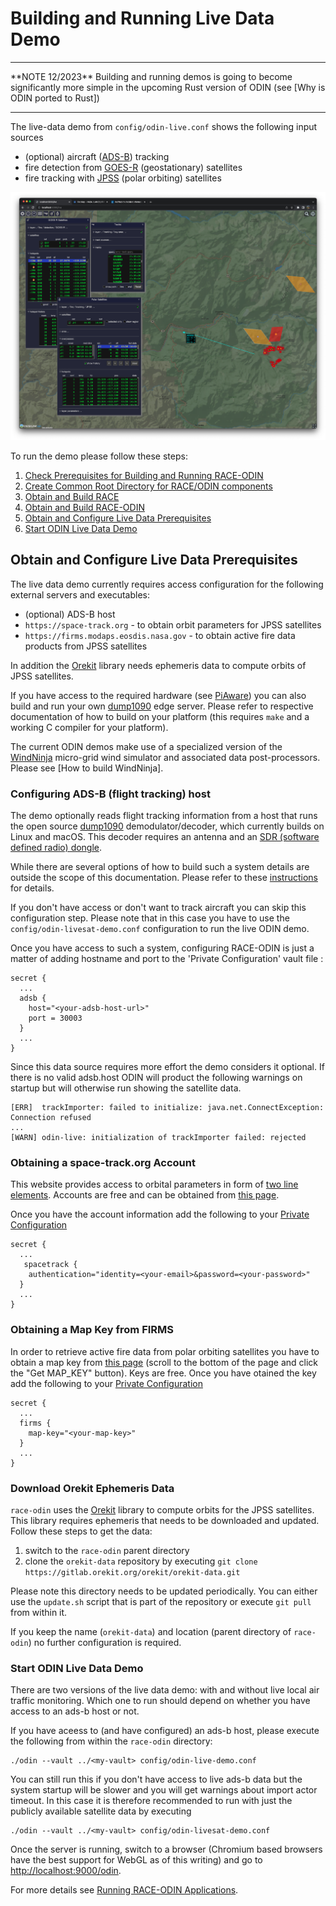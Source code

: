 # Building and Running Live Data Demo

<hr>
**NOTE 12/2023**
Building and running demos is going to become significantly more simple in the upcoming Rust version
of ODIN (see [Why is ODIN ported to Rust])
<hr>

The live-data demo from `config/odin-live.conf` shows the following input sources

 * (optional) aircraft ([ADS-B](https://www.faa.gov/air_traffic/technology/adsb/)) tracking
 * fire detection from [GOES-R](https://www.goes-r.gov/) (geostationary) satellites
 * fire tracking with [JPSS](https://www.nesdis.noaa.gov/about/our-offices/joint-polar-satellite-system-jpss-program-office) (polar orbiting) satellites

<img class="center scale80" src="images/live-demo.png">

To run the demo please follow these steps:

 1. [Check Prerequisites for Building and Running RACE-ODIN](prerequisites.md)
 2. [Create Common Root Directory for RACE/ODIN components](common-root.md) 
 3. [Obtain and Build RACE](building-race.md)
 4. [Obtain and Build RACE-ODIN](building-race-odin.md)
 5. [Obtain and Configure Live Data Prerequisites](#obtain-and-configure-live-data-prerequisites)
 6. [Start ODIN Live Data Demo](#start-odin-live-data-demo)

## Obtain and Configure Live Data Prerequisites
The live data demo currently requires access configuration for the following external servers and executables:
 
 * (optional) ADS-B host
 * `https://space-track.org` - to obtain orbit parameters for JPSS satellites
 * `https://firms.modaps.eosdis.nasa.gov` - to obtain active fire data products from JPSS satellites

In addition the [Orekit](https://www.orekit.org/) library needs ephemeris data to compute orbits of JPSS satellites.

If you have access to the required hardware (see [PiAware](https://www.flightaware.com/adsb/piaware/)) you
can also build and run your own [dump1090](https://github.com/flightaware/dump1090) edge server. Please refer to
respective documentation of how to build on your platform (this requires `make` and a working C compiler for
your platform).

The current ODIN demos make use of a specialized version of the [WindNinja](https://www.firelab.org/project/windninja)
micro-grid wind simulator and associated data post-processors. Please see [How to build WindNinja].


### Configuring ADS-B (flight tracking) host
The demo optionally reads flight tracking information from a host that runs the open source [dump1090](https://github.com/flightaware/dump1090)
demodulator/decoder, which currently builds on Linux and macOS. This decoder requires an antenna and an 
[SDR (software defined radio) dongle](https://flightaware.store/products/pro-stick-plus).

While there are several options of how to build such a system details are outside the scope of this documentation. Please
refer to these [instructions](https://flightaware.com/adsb/piaware/build) for details.

If you don't have access or don't want to track aircraft you can skip this configuration step. Please note that in this case
you have to use the `config/odin-livesat-demo.conf` configuration to run the live ODIN demo.

Once you have access to such a system, configuring RACE-ODIN is just a matter of adding hostname and port to the 
'Private Configuration' vault file : 

    secret {
      ...
      adsb {
        host="<your-adsb-host-url>"
        port = 30003
      }
      ...
    }

Since this data source requires more effort the demo considers it optional. If there is no valid adsb.host ODIN
will product the following warnings on startup but will otherwise run showing the satellite data.

    [ERR]  trackImporter: failed to initialize: java.net.ConnectException: Connection refused
    ...
    [WARN] odin-live: initialization of trackImporter failed: rejected


### Obtaining a space-track.org Account
This website provides access to orbital parameters in form of [two line elements](https://en.wikipedia.org/wiki/Two-line_element_set). Accounts
are free and can be obtained from [this page](https://www.space-track.org/auth/createAccount).

Once you have the account information add the following to your [Private Configuration][priv]

    secret {
      ...
       spacetrack {
        authentication="identity=<your-email>&password=<your-password>"
      }
      ...
    }

### Obtaining a Map Key from FIRMS
In order to retrieve active fire data from polar orbiting satellites you have to obtain a map key from [this page](https://firms.modaps.eosdis.nasa.gov/usfs/api/area/)
(scroll to the bottom of the page and click the "Get MAP_KEY" button). Keys are free. Once you have otained the key
add the following to your [Private Configuration][priv]

    secret {
      ...
      firms {
        map-key="<your-map-key>"
      }
      ...
    }

### Download Orekit Ephemeris Data
`race-odin` uses the [Orekit](https://www.orekit.org/) library to compute orbits for the JPSS satellites. This library
requires ephemeris that needs to be downloaded and updated. Follow these steps to get the data:

  1. switch to the `race-odin` parent directory
  2. clone  the `orekit-data` repository by executing  `git clone https://gitlab.orekit.org/orekit/orekit-data.git`

Please note this directory needs to be updated periodically. You can either use the `update.sh` script that is part of the repository
or execute `git pull` from within it.

If you keep the name (`orekit-data`) and location (parent directory of `race-odin`) no further configuration is required.


### Start ODIN Live Data Demo
There are two versions of the live data demo: with and without live local air traffic monitoring. Which one to run should
depend on whether you have access to an ads-b host or not.

If you have aceess to (and have configured) an ads-b host, please execute the following from within the `race-odin` directory:

    ./odin --vault ../<my-vault> config/odin-live-demo.conf

You can still run this if you don't have access to live ads-b data but the system startup will be slower and you will get
warnings about import actor timeout. In this case it is therefore recommended to run with just the publicly available
satellite data by executing

    ./odin --vault ../<my-vault> config/odin-livesat-demo.conf

Once the server is running, switch to a browser (Chromium based browsers have the best support for WebGL as of this writing) and
go to <http://localhost:9000/odin>.

For more details see [Running RACE-ODIN Applications](running-odin.md).

[priv]: private-configuration.md